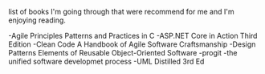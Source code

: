 list of books I'm going through that were recommend for me and I'm enjoying reading.

-Agile Principles Patterns and Practices in C
-ASP.NET Core in Action Third Edition
-Clean Code A Handbook of Agile Software Craftsmanship
-Design Patterns Elements of Reusable Object-Oriented Software
-progit
-the unified software developmet process
-UML Distilled 3rd Ed
